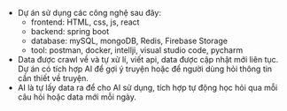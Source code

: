 - Dự án sử dụng các công nghệ sau đây:
   + frontend: HTML, css, js, react
   + backend: spring boot
   + database: mySQL, mongoDB, Redis, Firebase Storage
   + tool: postman, docker, intellji, visual studio code, pycharm
- Data được crawl về và tự xử lí, viết api, data được cập nhật mới liên tục. Dự án có tích hợp AI để gợi ý truyện hoặc để người dùng hỏi thông tin cần thiết về truyện.
- AI là tự lấy data ra để cho AI sử dụng, tích hợp tự động học hỏi qua mỗi câu hỏi hoặc data mới mỗi ngày.
